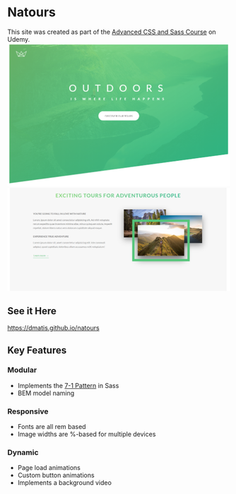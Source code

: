 # Natours

This site was created as part of the [Advanced CSS and Sass Course](https://www.udemy.com/course/advanced-css-and-sass) on Udemy.
![Header Screenshot](img/natours-header-screenshot.png)
![About Screenshot](img/natours-about-screenshot.png)

## See it Here
https://dmatis.github.io/natours

## Key Features

### Modular

-   Implements the [7-1 Pattern](https://sass-guidelin.es/#the-7-1-pattern) in Sass
-   BEM model naming

### Responsive

-   Fonts are all rem based
-   Image widths are %-based for multiple devices

### Dynamic

-   Page load animations
-   Custom button animations
-   Implements a background video
